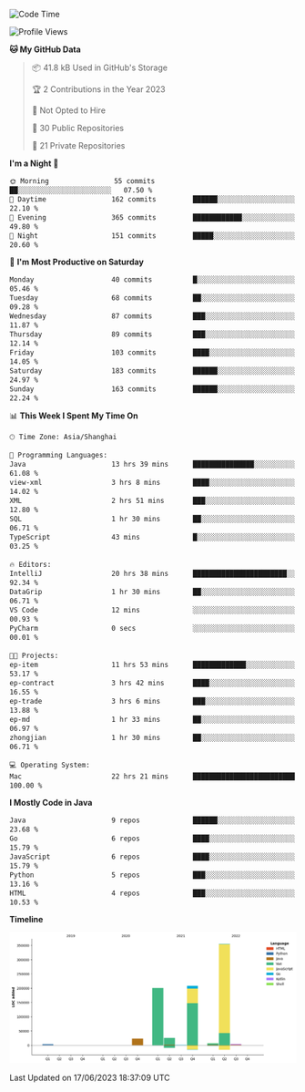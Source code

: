 <!--START_SECTION:waka-->
![Code Time](http://img.shields.io/badge/Code%20Time-1%2C883%20hrs%208%20mins-blue)

![Profile Views](http://img.shields.io/badge/Profile%20Views-0-blue)

**🐱 My GitHub Data** 

> 📦 41.8 kB Used in GitHub's Storage 
 > 
> 🏆 2 Contributions in the Year 2023
 > 
> 🚫 Not Opted to Hire
 > 
> 📜 30 Public Repositories 
 > 
> 🔑 21 Private Repositories 
 > 
**I'm a Night 🦉** 

```text
🌞 Morning                55 commits          ██░░░░░░░░░░░░░░░░░░░░░░░   07.50 % 
🌆 Daytime                162 commits         ██████░░░░░░░░░░░░░░░░░░░   22.10 % 
🌃 Evening                365 commits         ████████████░░░░░░░░░░░░░   49.80 % 
🌙 Night                  151 commits         █████░░░░░░░░░░░░░░░░░░░░   20.60 % 
```
📅 **I'm Most Productive on Saturday** 

```text
Monday                   40 commits          █░░░░░░░░░░░░░░░░░░░░░░░░   05.46 % 
Tuesday                  68 commits          ██░░░░░░░░░░░░░░░░░░░░░░░   09.28 % 
Wednesday                87 commits          ███░░░░░░░░░░░░░░░░░░░░░░   11.87 % 
Thursday                 89 commits          ███░░░░░░░░░░░░░░░░░░░░░░   12.14 % 
Friday                   103 commits         ████░░░░░░░░░░░░░░░░░░░░░   14.05 % 
Saturday                 183 commits         ██████░░░░░░░░░░░░░░░░░░░   24.97 % 
Sunday                   163 commits         ██████░░░░░░░░░░░░░░░░░░░   22.24 % 
```


📊 **This Week I Spent My Time On** 

```text
🕑︎ Time Zone: Asia/Shanghai

💬 Programming Languages: 
Java                     13 hrs 39 mins      ███████████████░░░░░░░░░░   61.08 % 
view-xml                 3 hrs 8 mins        ████░░░░░░░░░░░░░░░░░░░░░   14.02 % 
XML                      2 hrs 51 mins       ███░░░░░░░░░░░░░░░░░░░░░░   12.80 % 
SQL                      1 hr 30 mins        ██░░░░░░░░░░░░░░░░░░░░░░░   06.71 % 
TypeScript               43 mins             █░░░░░░░░░░░░░░░░░░░░░░░░   03.25 % 

🔥 Editors: 
IntelliJ                 20 hrs 38 mins      ███████████████████████░░   92.34 % 
DataGrip                 1 hr 30 mins        ██░░░░░░░░░░░░░░░░░░░░░░░   06.71 % 
VS Code                  12 mins             ░░░░░░░░░░░░░░░░░░░░░░░░░   00.93 % 
PyCharm                  0 secs              ░░░░░░░░░░░░░░░░░░░░░░░░░   00.01 % 

🐱‍💻 Projects: 
ep-item                  11 hrs 53 mins      █████████████░░░░░░░░░░░░   53.17 % 
ep-contract              3 hrs 42 mins       ████░░░░░░░░░░░░░░░░░░░░░   16.55 % 
ep-trade                 3 hrs 6 mins        ███░░░░░░░░░░░░░░░░░░░░░░   13.88 % 
ep-md                    1 hr 33 mins        ██░░░░░░░░░░░░░░░░░░░░░░░   06.97 % 
zhongjian                1 hr 30 mins        ██░░░░░░░░░░░░░░░░░░░░░░░   06.71 % 

💻 Operating System: 
Mac                      22 hrs 21 mins      █████████████████████████   100.00 % 
```

**I Mostly Code in Java** 

```text
Java                     9 repos             ██████░░░░░░░░░░░░░░░░░░░   23.68 % 
Go                       6 repos             ████░░░░░░░░░░░░░░░░░░░░░   15.79 % 
JavaScript               6 repos             ████░░░░░░░░░░░░░░░░░░░░░   15.79 % 
Python                   5 repos             ███░░░░░░░░░░░░░░░░░░░░░░   13.16 % 
HTML                     4 repos             ███░░░░░░░░░░░░░░░░░░░░░░   10.53 % 
```



**Timeline**

![Lines of Code chart](https://raw.githubusercontent.com/youtiaoguagua/youtiaoguagua/master/assets/bar_graph.png)


 Last Updated on 17/06/2023 18:37:09 UTC
<!--END_SECTION:waka-->